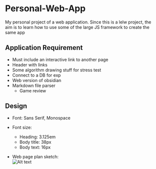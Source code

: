 # Personal-Web-App
My personal project of a web application. Since this is a lelw project, the aim is to learn how to use some of the large JS framework to create the same app

## Application Requirement
- Must include an interactive link to another page  
- Header with links  
- Some algorithm drawing stuff for stress test  
- Connect to a DB for exp  
- Web version of obsidian
- Markdown file parser
  - Game review
## Design
- Font: Sans Serif, Monospace
- Font size:  
    - Heading: 3.125em
    - Body title: 38px
    - Body text: 16px

- Web page plan sketch:  
![Alt text](https://raw.githubusercontent.com/Z3n0n3005/Personal-Web-App/main/general-information/webpage_plan.png?token=GHSAT0AAAAAABTLYANIISSJZS4ZGEIOACLAYUVSUAQ "Web page plan")
